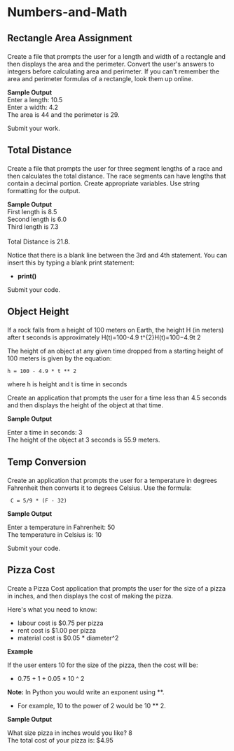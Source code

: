 # Numbers-and-Math
**Rectangle Area Assignment**</p>
-
Create a file that prompts the user for a length and width of a rectangle and then displays the area and the perimeter. Convert the user's answers to integers before calculating area and perimeter. If you can't remember the area and perimeter formulas of a rectangle, look them up online. </p>

**Sample Output**<br/>
Enter a length: 10.5<br/>
Enter a width: 4.2<br/>
The area is 44 and the perimeter is 29.<br/>

Submit your work.

**Total Distance**</p>
-
Create a file that prompts the user for three segment lengths of a race and then calculates the total distance. The race segments can have lengths that contain a decimal portion. Create appropriate variables. Use string formatting for the output.</p>
**Sample Output<br/>**
First length is 8.5<br/>
Second length is 6.0<br/>
Third length is 7.3<br/><br/>
Total Distance is 21.8.</p>

Notice that there is a blank line between the 3rd and 4th statement. You can insert this by typing a blank print statement:</p>

- **print()**

Submit your code.

**Object Height**</p>
-

If a rock falls from a height of 100 meters on Earth, the height H (in meters) after t seconds is approximately H(t)=100-4.9 t^{2}H(t)=100−4.9t 
2
  
The height of an object at any given time dropped from a starting height of 100 meters is given by the equation:<br/>

`h = 100 - 4.9 * t ** 2`<br/>

where h is height and t is time in seconds</p>

Create an application that prompts the user for a time less than 4.5 seconds and then displays the height of the object at that time.</p>

**Sample Output**</p>

Enter a time in seconds: 3<br/>
The height of the object at 3 seconds is 55.9 meters.

**Temp Conversion**</p>
-
Create an application that prompts the user for a temperature in degrees Fahrenheit then converts it to degrees Celsius. Use the formula:</p>

` C = 5/9 * (F - 32)`</P>

**Sample Output**</p>

Enter a temperature in Fahrenheit: 50<br/>
The temperature in Celsius is: 10</p>

Submit your code.

**Pizza Cost**</p>
-
Create a Pizza Cost application that prompts the user for the size of a pizza in inches, and then displays the cost of making the pizza.</p>
Here's what you need to know:</p>
- labour cost is $0.75 per pizza
- rent cost is $1.00 per pizza
- material cost is $0.05 * diameter^2
</p>

**Example**</p>
If the user enters 10 for the size of the pizza, then the cost will be:</p>

- 0.75 + 1 + 0.05 * 10 ^ 2 </p>

**Note:** In Python you would write an exponent using \**. <br/>
- For example, 10 to the power of 2 would be 10 ** 2.
</p>

**Sample Output**</p>

What size pizza in inches would you like?  8<br/>
The total cost of your pizza is: $4.95
